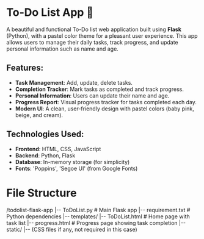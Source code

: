 # To-Do List App 🌸

A beautiful and functional To-Do list web application built using **Flask** (Python), with a pastel color theme for a pleasant user experience. This app allows users to manage their daily tasks, track progress, and update personal information such as name and age.

## Features:
- **Task Management**: Add, update, delete tasks.
- **Completion Tracker**: Mark tasks as completed and track progress.
- **Personal Information**: Users can update their name and age.
- **Progress Report**: Visual progress tracker for tasks completed each day.
- **Modern UI**: A clean, user-friendly design with pastel colors (baby pink, beige, and cream).

## Technologies Used:
- **Frontend**: HTML, CSS, JavaScript
- **Backend**: Python, Flask
- **Database**: In-memory storage (for simplicity)
- **Fonts**: 'Poppins', 'Segoe UI' (from Google Fonts)

# File Structure
/todolist-flask-app
  |-- ToDoList.py             # Main Flask app
  |-- requirement.txt   # Python dependencies
  |-- templates/
      |-- ToDoList.html     # Home page with task list
      |-- progress.html  # Progress page showing task completion
  |-- static/
      |-- (CSS files if any, not required in this case)



